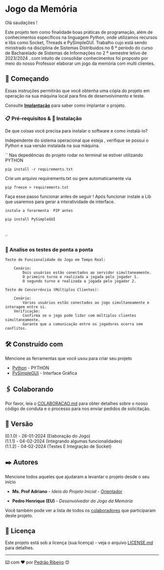 # Jogo da Memória

Olá saudações !

Este projeto tem como finalidade boas práticas de programação, além de conhecimentos específicos na linguagem Python, onde utilizamos recursos e libs como Socket, Threads e PySimpleGUI. Trabalho cujo está sendo ministrado na disciplina de Sistemas Dístribuidos no 6 º período do curso de Bacharelado de Sistemas de Informações no 2 º semestre letivo de 2023/2024 . com intuito de consolidar conhecimentos foi proposto por meio do nosso Professor elaborar um jogo da memória com multi clientes.

## 🚀 Começando

Essas instruções permitirão que você obtenha uma cópia do projeto em operação na sua máquina local para fins de desenvolvimento e teste.

Consulte **[Implantação](#-implanta%C3%A7%C3%A3o)** para saber como implantar o projeto.

### 📋 Pré-requisitos & 🔧 Instalação

De que coisas você precisa para instalar o software e como instalá-lo?

Independente do sistema operacional que esteja , verifique se possui o Python e sua versão instalada na sua máquina.

``
Nas depedências do projeto rodar no terminal se estiver utilizando PYTHON

```
pip install -r requirements.txt

```

Crie um arquivo requirements.txt ou gere automaticamente via

```
pip freeze > requirements.txt

```

Faça esse passo funcionar antes de seguir ! Após funcionar instale a Lib que usaremos para gerar a interatividade de interface.

```
instale a ferarmenta  PIP antes

pip install PySimpleGUI



```

``

### 🔩 Analise os testes de ponta a ponta

```
Teste de Funcionalidade do Jogo em Tempo Real:

    Cenário:
        Dois usuários estão conectados ao servidor simultaneamente.
        O primeiro turno e realizada a jogada pelo jogador 1.
        O segundo turno e realizada a jogada pelo jogador 2.

Teste de Concorrência (Múltiplos Clientes):

    Cenário:
        Vários usuários estão conectados ao jogo simultaneamente e interagem entre si.
    Verificação:
        Confirma se o jogo pode lidar com múltiplos clientes simultaneamente.
        Garante que a comunicação entre os jogadores ocorra sem conflitos.
```

## 🛠️ Construído com

Mencione as ferramentas que você usou para criar seu projeto

- [Python](https://docs.python.org/pt-br/3/tutorial/) - PYTHON
- [PySimpleGUI](https://www.pysimplegui.org/en/latest/) - Interface Gráfica

## 🖇️ Colaborando

Por favor, leia o [COLABORACAO.md](https://gist.github.com/usuario/linkParaInfoSobreContribuicoes) para obter detalhes sobre o nosso código de conduta e o processo para nos enviar pedidos de solicitação.

## 📌 Versão

(0.1.0) - 26-01-2024 (Elaboração do Jogo) <br>
(1.1.1) - 04-02-2024 (Integrando algumas funcionalidades) <br>
(1.1.2) - 04-02-2024 (Testes E Integração de Socket)

## ✒️ Autores

Mencione todos aqueles que ajudaram a levantar o projeto desde o seu início

- **Ms. Prof Adriano** - _Ideia do Projeto Inicial_ - [Orientador](https://github.com/adrianoifnmg)

- **Pedro Henrique (EU)** - _Desenvolvedor do Jogo da Memória_

Você também pode ver a lista de todos os [colaboradores](https://github.com/usuario/projeto/colaboradores) que participaram deste projeto.

## 📄 Licença

Este projeto está sob a licença (sua licença) - veja o arquivo [LICENSE.md](https://github.com/usuario/projeto/licenca) para detalhes.

---

⌨️ com ❤️ por [Pedrão Ribeiro](https://github.com/peulearning) 😊
